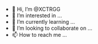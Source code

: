 - 👋 Hi, I’m @XCTRGG
- 👀 I’m interested in ...
- 🌱 I’m currently learning ...
- 💞️ I’m looking to collaborate on ...
- 📫 How to reach me ...

<!---
XCTRGG/XCTRGG is a ✨ special ✨ repository because its `README.md` (this file) appears on your GitHub profile.
You can click the Preview link to take a look at your changes.
--->
